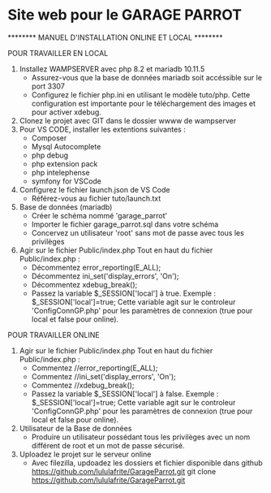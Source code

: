 # Site web pour le GARAGE PARROT

******** MANUEL D'INSTALLATION ONLINE ET LOCAL ********

POUR TRAVAILLER EN LOCAL
1) Installez WAMPSERVER avec php 8.2 et mariadb 10.11.5
    - Assurez-vous que la base de données mariadb soit accéssible sur le port 3307
    - Configurez le fichier php.ini en utilisant le modèle tuto/php. Cette configuration est importante pour le téléchargement des images et pour activer xdebug.
2) Clonez le projet avec GIT dans le dossier wwww de wampserver 
3) Pour VS CODE, installer les extentions suivantes :
    - Composer
    - Mysql Autocomplete
    - php debug
    - php extension pack
    - php intelephense
    - symfony for VSCode
4) Configurez le fichier launch.json de VS Code
    - Référez-vous au fichier tuto/launch.txt
5) Base de données (mariadb)
    - Créer le schéma nommé 'garage_parrot'
    - Importer le fichier garage_parrot.sql dans votre schéma
    - Concervez un utilisateur 'root' sans mot de passe avec tous les privilèges
6) Agir sur le fichier Public/index.php
    Tout en haut du fichier Public/index.php :
    - Décommentez error_reporting(E_ALL);
    - Décommentez ini_set('display_errors', 'On');
    - Décommentez xdebug_break();
    - Passez la variable $_SESSION['local'] à true. Exemple : $_SESSION['local']=true; Cette variable agit sur le controleur 'ConfigConnGP.php' pour les paramètres de connexion (true pour local et false pour online).


POUR TRAVAILLER ONLINE
1) Agir sur le fichier Public/index.php
    Tout en haut du fichier Public/index.php :
    - Commentez //error_reporting(E_ALL);
    - Commentez //ini_set('display_errors', 'On');
    - Commentez //xdebug_break();
    - Passez la variable $_SESSION['local'] à false. Exemple : $_SESSION['local']=true; Cette variable agit sur le controleur 'ConfigConnGP.php' pour les paramètres de connexion (true pour local et false pour online).
2) Utilisateur de la Base de données
    - Produire un utilisateur possédant tous les privilèges avec un nom différent de root et un mot de passe sécurisé.
3) Uploadez le projet sur le serveur online
    - Avec filezilla, updoadez les dossiers et fichier disponible dans github
    https://github.com/lululafrite/GarageParrot.git
    git clone https://github.com/lululafrite/GarageParrot.git